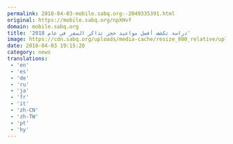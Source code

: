```yaml
---
permalink: 2018-04-03-mobile.sabq.org--2049335391.html
original: https://mobile.sabq.org/npXHvf
domain: mobile.sabq.org
title: 'دراسة تكشف أفضل مواعيد حجز تذاكر السفر في عام 2018'
image: https://cdn.sabq.org/uploads/media-cache/resize_800_relative/uploads/material-file/5ac3cf6d8157364ffca43b58/5ac3cf67936d9.jpeg
date: 2018-04-03 19:15:20
category: news
translations: 
 - 'en'
 - 'es'
 - 'de'
 - 'ru'
 - 'ja'
 - 'fr'
 - 'it'
 - 'zh-CN'
 - 'zh-TW'
 - 'pt'
 - 'hy'
---
```


